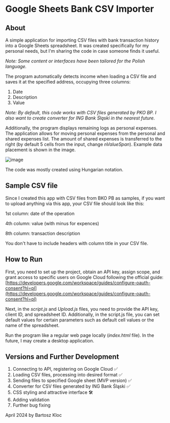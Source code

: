 ﻿# Google Sheets Bank CSV Importer

## About

A simple application for importing CSV files with bank transaction history into a Google Sheets spreadsheet. It was created specifically for my personal needs, but I'm sharing the code in case someone finds it useful.

_Note: Some content or interfaces have been tailored for the Polish language._

The program automatically detects income when loading a CSV file and saves it at the specified address, occupying three columns:

1. Date
2. Description
3. Value

_Note: By default, this code works with CSV files generated by PKO BP. I also want to create converter for ING Bank Śląski in the nearest future._

Additionally, the program displays remaining logs as personal expenses. The application allows for moving personal expenses from the personal and shared expenses list. The amount of shared expenses is transferred to the right (by default 5 cells from the input, change _nValueSpan_). Example data placement is shown in the image.

![image](https://github.com/bartelke/Google-Sheets-Bank-CSV-Importer/assets/109694427/938c7b16-d8a8-4fd9-9194-ac8e55c236c7)

The code was mostly created using Hungarian notation.

## Sample CSV file

Since I created this app with CSV files from BKO PB as samples, if you want to upload anything via this app, your CSV file should look like this:

1st column: date of the operation

4th column: value (with minus for expences)

8th column: transaction description

You don't have to include headers with column title in your CSV file.

## How to Run

First, you need to set up the project, obtain an API key, assign scope, and grant access to specific users on Google Cloud following the official guide: [https://developers.google.com/workspace/guides/configure-oauth-consent?hl=pl](https://developers.google.com/workspace/guides/configure-oauth-consent?hl=pl)

Next, in the _script.js_ and _Upload.js_ files, you need to provide the API key, client ID, and spreadsheet ID. Additionally, in the script.js file, you can set default values for certain parameters such as default cell values or the name of the spreadsheet.

Run the program like a regular web page locally (_index.html_ file). In the future, I may create a desktop application.

## Versions and Further Development

1. Connecting to API, registering on Google Cloud ✅
2. Loading CSV files, processing into desired format ✅
3. Sending files to specified Google sheet (MVP version) ✅
4. Converter for CSV files generated by ING Bank Śląski ✅
5. CSS styling and attractive interface 🛠️
6. Adding validation
7. Further bug fixing

April 2024 by Bartosz Kloc
